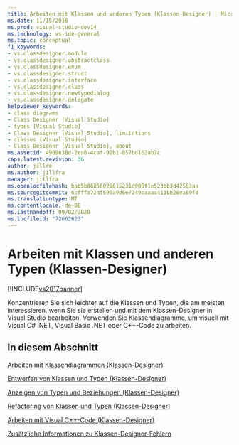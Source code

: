 ```yaml
---
title: Arbeiten mit Klassen und anderen Typen (Klassen-Designer) | Microsoft -Dokumentation
ms.date: 11/15/2016
ms.prod: visual-studio-dev14
ms.technology: vs-ide-general
ms.topic: conceptual
f1_keywords:
- vs.classdesigner.module
- vs.classdesigner.abstractclass
- vs.classdesigner.enum
- vs.classdesigner.struct
- vs.classdesigner.interface
- vs.classdesigner.class
- vs.classdesigner.newtypedialog
- vs.classdesigner.delegate
helpviewer_keywords:
- class diagrams
- Class Designer [Visual Studio]
- types [Visual Studio]
- Class Designer [Visual Studio], limitations
- classes [Visual Studio]
- Class Designer [Visual Studio], about
ms.assetid: 4909e38d-2ea8-4caf-92b1-857bd162ab7c
caps.latest.revision: 36
author: jillre
ms.author: jillfra
manager: jillfra
ms.openlocfilehash: bab5b86856029615231d908f1e523bb3d42583aa
ms.sourcegitcommit: 6cfffa72af599a9d667249caaaa411bb28ea69fd
ms.translationtype: MT
ms.contentlocale: de-DE
ms.lasthandoff: 09/02/2020
ms.locfileid: "72662623"
---
```

# <a name="working-with-classes-and-other-types-class-designer"></a>Arbeiten mit Klassen und anderen Typen (Klassen-Designer)
[!INCLUDE[vs2017banner](../includes/vs2017banner.md)]

Konzentrieren Sie sich leichter auf die Klassen und Typen, die am meisten interessieren, wenn Sie sie erstellen und mit dem Klassen-Designer in Visual Studio bearbeiten. Verwenden Sie Klassendiagramme, um visuell mit Visual C# .NET, Visual Basic .NET oder C++-Code zu arbeiten.

## <a name="in-this-section"></a>In diesem Abschnitt
 [Arbeiten mit Klassendiagrammen (Klassen-Designer)](../ide/working-with-class-diagrams-class-designer.md)

 [Entwerfen von Klassen und Typen (Klassen-Designer)](../ide/designing-classes-and-types-class-designer.md)

 [Anzeigen von Typen und Beziehungen (Klassen-Designer)](../ide/viewing-types-and-relationships-class-designer.md)

 [Refactoring von Klassen und Typen (Klassen-Designer)](../ide/refactoring-classes-and-types-class-designer.md)

 [Arbeiten mit Visual C++-Code (Klassen-Designer)](../ide/working-with-visual-cpp-code-class-designer.md)

 [Zusätzliche Informationen zu Klassen-Designer-Fehlern](../ide/additional-information-about-class-designer-errors.md)
